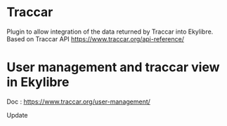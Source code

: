 # Traccar

Plugin to allow integration of the data returned by Traccar into Ekylibre.
Based on Traccar API https://www.traccar.org/api-reference/

# User management and traccar view in Ekylibre

Doc : https://www.traccar.org/user-management/

Update
